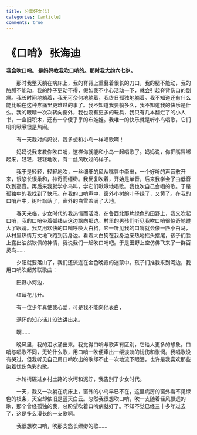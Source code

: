 ```yaml
---
title: 分享好文(1)
categories: [article]
comments: true
---
```



# 《口哨》 张海迪
<p> 
<strong>我会吹口哨。 
是妈妈教我吹口哨的。那时我大约六七岁。 </strong>

　　那时我整天躺在病床上，我的脊背上重叠着很长的刀口，我的腿不能动，我的胳膊不能动，我的脖子更动不得，假如我不小心活动一下，就会引起脊背伤口的剧痛。我长时间地躺着，我无可奈何地躺着，我终日孤独地躺着。我不知道还有什么能比躺在这种疼痛里更难过的事了。我不知道我要躺多久，我不知道我的快乐是什么。我的眼睛一次次转向窗外，我也没有更多的玩具，我只有几本翻烂了的小人书，一盒旧积木，还有一个傻乎乎的布娃娃。我唯一的快乐就是听小鸟唱歌，它们叽叽啾啾很是热闹。 

　　有一天我对妈妈说，我多想和小鸟一样唱歌啊！ 

　　妈妈说我来教你吹口哨，这样你就能和小鸟一起唱歌了。妈妈说，你把嘴唇嘟起来，轻轻，轻轻地吹，有一丝风吹过的样子。 

　　我于是轻轻，轻轻地吹，一丝细细的风从嘴唇中牵出，一个好听的声音散开来，很悠长很柔和，神奇而缥缈。我反复吹着，开始是单音，后来我学会了由低音吹到高音。再后来我就学小鸟叫，学它们啾啾地唱歌。我也吹自己会唱的歌。于是孤独中的我找到了快乐。在我的口哨声中，窗外小树的叶子绿了，又黄了。在我的口哨声中，树叶飘落了，窗外的白雪盖满了大地。 

　　春天来临，少女时代的我热情而活泼，在鲁西北那片绿色的田野上，我又吹起口哨，我的口哨带着弧线从这边飘向那边。村里的男孩们听见我吹口哨很惊奇地瞪大了眼睛。我又用欢快的口哨呼唤大白狗，它一听见我的口哨就会像一匹小白马，从村里热情万丈地飞跑到我身边。看着大白狗在我身边亲热地摇头摆尾，孩子们脸上露出油然钦佩的神情，我说我们一起吹口哨吧。于是田野上空仿佛飞来了一群百灵鸟…… 

　　夕阳就要落山了，我们还流连在金色晚霞的迷蒙中。孩子们推我来到河边，我用口哨吹起苏联歌曲： 

　　田野小河边， 

　　红莓花儿开。 

　　有一位少年真使我心爱，可是我不能向他表白， 

　　满怀的知心话儿没法讲出来。 

　　啊…… 

　　晚风里，我的泪水涌出来。我觉得口哨与歌声有区别，它给人更多的想象。口哨与唱歌不同，无论什么歌，用口哨一吹便牵出一缕淡淡的忧伤和怅惘。我唱歌没有哭过，但我听见自己用口哨吹出的歌却不止一次地流下眼泪，也许是我喜欢那些染着忧伤色彩的歌。 

　　木轮椅碾过乡村土路的坎坷和泥泞，我告别了少女时代。 

　　一天，我又一次躺在病床上，窗外的小鸟早已不在，这里病房的窗外看不见绿色的枝条，天空却依旧是蓝天白云。忽然我很想吹口哨，吹一支随着轻风飘远的歌，那个曾经孤独的我，总盼望吹着口哨病就好了。不知不觉已经三十多年过去了，这是多么漫长的一支歌啊。 

　　我很想吹口哨，吹那支悠长缥缈的歌……</p>